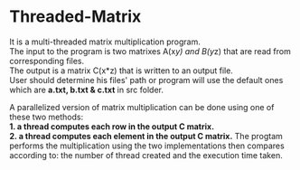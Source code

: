 # Threaded-Matrix
It is a multi-threaded matrix multiplication program.  
The input to the program is two matrixes A(x*y) and B(y*z) that are read from corresponding files.  
The output is a matrix C(x*z) that is written to an output file.  
User should determine his files' path or program will use the default ones which are **a.txt, b.txt & c.txt** in src folder.  

A parallelized version of matrix multiplication can be done using one of these two methods:  
**1. a thread computes each row in the output C matrix.  
2. a thread computes each element in the output C matrix.**
The progtam performs the multiplication using the two implementations then compares according to:
the number of thread created and the execution time taken.



